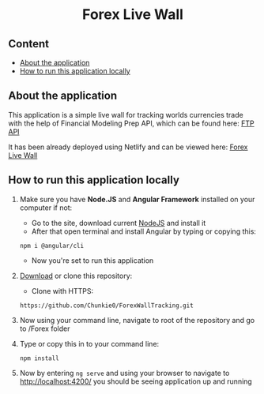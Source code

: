 <h1 align='center'>Forex Live Wall</h1>

## Content

- [About the application](#about-the-application)  
- [How to run this application locally](#how-to-run-this-application-locally)


## About the application

This application is a simple live wall for tracking worlds currencies trade with the help of Financial Modeling Prep API, which can be found here: [FTP API](https://financialmodelingprep.com/api/v3/forex)

It has been already deployed using Netlify and can be viewed here: [Forex Live Wall](https://davisforexwall.netlify.app/)

## How to run this application locally

1. Make sure you have **Node.JS** and **Angular Framework** installed on your computer if not:
    - Go to the site, download current [NodeJS](https://nodejs.org/en/) and install it
    - After that open terminal and install Angular by typing or copying this:
    ```
    npm i @angular/cli
    ```
    - Now you're set to run this application
2. [Download](https://github.com/Chunkie0/ForexWallTracking/archive/refs/heads/main.zipg) or clone this repository:
    - Clone with HTTPS:

    ```
    https://github.com/Chunkie0/ForexWallTracking.git
    ```

3. Now using your command line, navigate to root of the repository and go to /Forex folder
4. Type or copy this in to your command line:
    ```
    npm install
    ```
5. Now by entering ```ng serve``` and using your browser to navigate to [http://localhost:4200/](http://localhost:4200/) you should be seeing application up and running 
